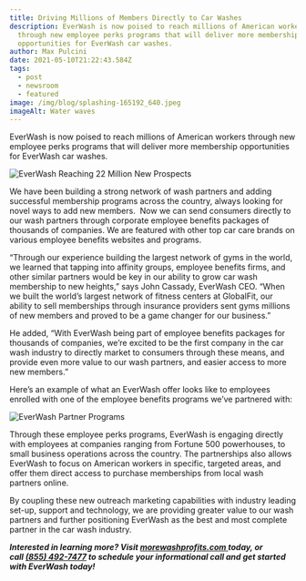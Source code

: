```yaml
---
title: Driving Millions of Members Directly to Car Washes
description: EverWash is now poised to reach millions of American workers
  through new employee perks programs that will deliver more membership
  opportunities for EverWash car washes.
author: Max Pulcini
date: 2021-05-10T21:22:43.584Z
tags:
  - post
  - newsroom
  - featured
image: /img/blog/splashing-165192_640.jpeg
imageAlt: Water waves
---
```

EverWash is now poised to reach millions of American workers through new employee perks programs that will deliver more membership opportunities for EverWash car washes.

![EverWash Reaching 22 Million New Prospects](/img/blog/tcw_april_graphic.png "EverWash Reaching 22 Million New Prospects")

We have been building a strong network of wash partners and adding successful membership programs across the country, always looking for novel ways to add new members.  Now we can send consumers directly to our wash partners through corporate employee benefits packages of thousands of companies. We are featured with other top car care brands on various employee benefits websites and programs.

“Through our experience building the largest network of gyms in the world, we learned that tapping into affinity groups, employee benefits firms, and other similar partners would be key in our ability to grow car wash membership to new heights,” says John Cassady, EverWash CEO. “When we built the world’s largest network of fitness centers at GlobalFit, our ability to sell memberships through insurance providers sent gyms millions of new members and proved to be a game changer for our business.”

He added, “With EverWash being part of employee benefits packages for thousands of companies, we’re excited to be the first company in the car wash industry to directly market to consumers through these means, and provide even more value to our wash partners, and easier access to more new members.”

Here’s an example of what an EverWash offer looks like to employees enrolled with one of the employee benefits programs we’ve partnered with:

![EverWash Partner Programs](/img/blog/affinty-2-2048x1049.png "EverWash Partner Programs")

Through these employee perks programs, EverWash is engaging directly with employees at companies ranging from Fortune 500 powerhouses, to small business operations across the country. The partnerships also allows EverWash to focus on American workers in specific, targeted areas, and offer them direct access to purchase memberships from local wash partners online. 

By coupling these new outreach marketing capabilities with industry leading set-up, support and technology, we are providing greater value to our wash partners and further positioning EverWash as the best and most complete partner in the car wash industry.

***Interested in learning more? Visit [morewashprofits.com ](http://morewashprofits.com/#about)today, or call [(855) 492-7477](tel:8554927477) to schedule your informational call and get started with EverWash today!***